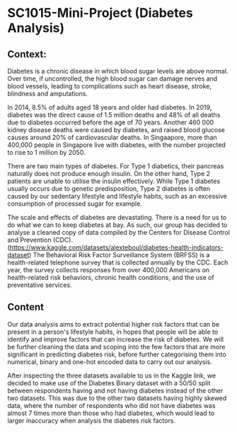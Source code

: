 # SC1015-Mini-Project (Diabetes Analysis)

## Context:

Diabetes is a chronic disease in which blood sugar levels are above normal. Over time, if uncontrolled, the high blood sugar can damage nerves and blood vessels, leading to complications such as heart disease, stroke, blindness and amputations.

In 2014, 8.5% of adults aged 18 years and older had diabetes. In 2019, diabetes was the direct cause of 1.5 million deaths and 48% of all deaths due to diabetes occurred before the age of 70 years. Another 460 000 kidney disease deaths were caused by diabetes, and raised blood glucose causes around 20% of cardiovascular deaths. In Singaapore, more than 400,000 people in Singapore live with diabetes, with the number projected to rise to 1 million by 2050. 

There are two main types of diabetes. For Type 1 diabetics, their pancreas naturally does not produce enough insulin. On the other hand, Type 2 patients are unable to utilise the insulin effectively. While Type 1 diabetes usually occurs due to genetic predisposition, Type 2 diabetes is often caused by our sedentary lifestyle and lifestyle habits, such as an excessive consumption of processed sugar for example.

The scale and effects of diabetes are devastating. There is a need for us to do what we can to keep diabetes at bay. As such, our group has decided to analyse a cleaned copy of data compiled by the Centers for Disease Control and Prevention (CDC). (https://www.kaggle.com/datasets/alexteboul/diabetes-health-indicators-dataset) The Behavioral Risk Factor Surveillance System (BRFSS) is a health-related telephone survey that is collected annually by the CDC. Each year, the survey collects responses from over 400,000 Americans on health-related risk behaviors, chronic health conditions, and the use of preventative services.

## Content

Our data analysis aims to extract potential higher risk factors that can be present in a person's lifestyle habits, in hopes that people will be able to identify and improve factors that can increase the risk of diabetes. We will be further cleaning the data and scoping into the few factors that are more significant in predicting diabetes risk, before further categorising them into numerical, binary and one-hot encoded data to carry out our analysis.

After inspecting the three datasets available to us in the Kaggle link, we decided to make use of the Diabetes Binary dataset with a 50/50 split between respondents having and not having diabetes instead of the other two datasets. This was due to the other two datasets having highly skewed data, where the number of respondents who did not have diabetes was almost 7 times more than those who had diabetes, which would lead to larger inaccuracy when analysis the diabetes risk factors.
